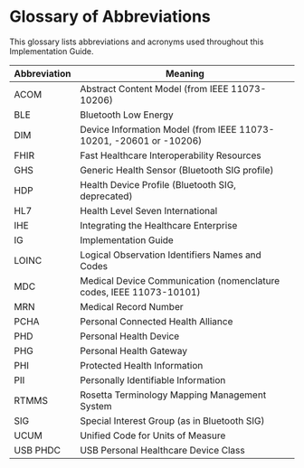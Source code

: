 # Glossary of Abbreviations

This glossary lists abbreviations and acronyms used throughout this Implementation Guide.

| Abbreviation | Meaning                                                                                     |
|--------------|---------------------------------------------------------------------------------------------|
| ACOM         | Abstract Content Model (from IEEE 11073-10206)                                              |
| BLE          | Bluetooth Low Energy                                                                        |
| DIM          | Device Information Model (from IEEE 11073-10201, -20601 or -10206)                          |
| FHIR         | Fast Healthcare Interoperability Resources                                                  |
| GHS          | Generic Health Sensor (Bluetooth SIG profile)                                               |
| HDP          | Health Device Profile (Bluetooth SIG, deprecated)                                           |
| HL7          | Health Level Seven International                                                            |
| IHE          | Integrating the Healthcare Enterprise                                                       |
| IG           | Implementation Guide                                                                        |
| LOINC        | Logical Observation Identifiers Names and Codes                                             |
| MDC          | Medical Device Communication (nomenclature codes, IEEE 11073-10101)                         |
| MRN          | Medical Record Number                                                                       |
| PCHA         | Personal Connected Health Alliance                                                          |
| PHD          | Personal Health Device                                                                      |
| PHG          | Personal Health Gateway                                                                     |
| PHI          | Protected Health Information                                                                |
| PII          | Personally Identifiable Information                                                         |
| RTMMS        | Rosetta Terminology Mapping Management System                                               |
| SIG          | Special Interest Group (as in Bluetooth SIG)                                                |
| UCUM         | Unified Code for Units of Measure                                                           |
| USB PHDC     | USB Personal Healthcare Device Class                                                        |

